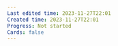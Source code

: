 ```yaml
---
Last edited time: 2023-11-27T22:01
Created time: 2023-11-27T22:01
Progress: Not started
Cards: false
---
```


